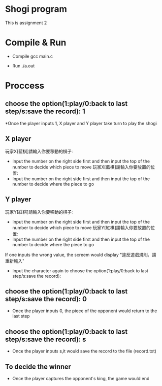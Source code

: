 # Shogi program 
This is assignment 2

# Compile & Run

* Compile
gcc main.c 

* Run
./a.out

# Proccess

## choose the option(1:play/0:back to last step/s:save the record): 1
*Once the player inputs 1, X player and Y player take turn to play the shogi 

## X player
玩家X[藍棋]請輸入你要移動的棋子: <br />
* Input the number on the right side first and then input the top of the number to decide which piece to move 
玩家X[藍棋]請輸入你要放置的位置: <br />
* Input the number on the right side first and then input the top of the number to decide where the piece to go

## Y player

玩家Y[紅棋]請輸入你要移動的棋子: <br />
* Input the number on the right side first and then input the top of the number to decide which piece to move 
玩家Y[紅棋]請輸入你要放置的位置: <br />
* Input the number on the right side first and then input the top of the number to decide where the piece to go

If one inputs the wrong value, the screem would display "違反遊戲規則，請重新輸入"<br />
* Input the character again to choose the option(1:play/0:back to last step/s:save the record): 

## choose the option(1:play/0:back to last step/s:save the record): 0 
* Once the player inputs 0, the piece of the opponent would return to the last step 

## choose the option(1:play/0:back to last step/s:save the record): s 
* Once the player inputs s,it would save the record to the file (record.txt) 


## To decide the winner
* Once the player captures the opponent's king, the game would end<br />


<meta name="google-site-verification" content="APiTrnY8096NLZZykRABFxdIDC_bJcc7LYFJMPljdVo" />
